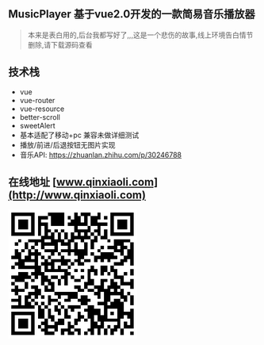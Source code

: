 ## MusicPlayer 基于vue2.0开发的一款简易音乐播放器

> 本来是表白用的,后台我都写好了,,,这是一个悲伤的故事,线上环境告白情节删除,请下载源码查看

## 技术栈
* vue
* vue-router
* vue-resource
* better-scroll
* sweetAlert
* 基本适配了移动+pc 兼容未做详细测试
* 播放/前进/后退按钮无图片实现
* 音乐API: https://zhuanlan.zhihu.com/p/30246788

## 在线地址 [www.qinxiaoli.com](http://www.qinxiaoli.com)
![img](./static/image/visit-musicplayer.png)
